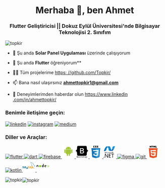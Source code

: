 <h1 align="center">Merhaba 👋, ben Ahmet</h1>
<h3 align="center">Flutter Geliştiricisi || Dokuz Eylül Üniversitesi'nde Bilgisayar Teknolojisi 2. Sınıfım </h3>

<p align="left"> <img src="https://komarev.com/ghpvc/?username=topkir&label=Profile%20views&color=0e75b6&style=flat" alt= "topkir" /> </p>

- 🔭 Şu anda **Solar Panel Uygulaması** üzerinde çalışıyorum

- 🌱 Şu anda **Flutter** öğreniyorum**

- 👨‍💻 Tüm projelerime [https: //github.com/Topkir/](https://github.com/Topkir/)

- 📫 Bana nasıl ulaşırsınız **ahmettopkir1@gmail.com**

- 📄 Deneyimlerimden haberdar olun [https://www.linkedin .com/in/ahmettopkir/](https://www.linkedin.com/in/ahmettopkir/)

<h3 align="left">Benimle iletişime geçin:</h3>
<p align="left">
<a href = "https://linkedin.com/in/ahmettopkir" target = "blank"><img align = "center" src = "https://raw.githubusercontent.com/rahuldkjain/github-profile-readme-generator/master/src/images/icons/Social/linked-in-alt.svg" alt = "linkedin" height= "30" width="40" /></a>
<a href = "https://instagram.com/a_topkir" target = "blank"><img align = "center" src = "https://raw.githubusercontent.com/rahuldkjain/github-profile-readme-generator/master/src/images/icons/Social/instagram.svg" alt = "instagram" height = "30" genişlik = "40" /></a>
<a href = "https://medium.com/@topkir" target = "blank"><img align = "center" src = "https://raw.githubusercontent.com/rahuldkjain/github-profile-readme-generator/master/src/images/icons/Social/medium.svg" alt = "medium" height= "30" width="40" /></a>
</p>

<h3 align="left">Diller ve Araçlar:</h3>
<p align = "left"> 
<a href = "https://flutter.dev" target = "_blank" rel = "noreferrer"> <img src = "https://www.vectorlogo.zone/logos/flutterio/flutterio-icon.svg" alt ="flutter" width = "40" height = "40"/> </a>
<a href = "https://dart.dev" target = "_blank" rel = "noreferrer"> <img src = "https://www.vectorlogo.zone/logos/dartlang/dartlang-icon.svg" alt= "dart" width = "40" height = "40"/> </a>
<a href = "https://firebase.google.com/" target = "_blank" rel= "noreferrer"> <img src = "https://www.vectorlogo.zone/logos/firebase/firebase-icon.svg" alt = "firebase" width = "40" height = "40"/> </a> 
<a href = "https://developer.android.com" target = "_blank" rel = "noreferrer"> <img src = "https://raw.githubusercontent.com/devicons/devicon/master/icons/android/android-original-wordmark.svg" alt = "android" width = "40" height = "40"/> </a> 
<a href = "https://getbootstrap.com" target = "_blank" rel = "noreferrer"> <img src = "https://raw.githubusercontent.com/devicons/devicon/master/icons/bootstrap/bootstrap-plain-wordmark.svg" alt = "bootstrap" width = "40" height = "40"/> </a>  
<a href = "https://www.w3schools.com" target = "_blank" rel = "noreferrer"> <img src = "https://raw.githubusercontent.com/devicons/devicon/master/icons/css3/css3-original-wordmark.svg" alt = "css3" width = "40" height = "40"/> </a> 
<a href = "https://dotnet.microsoft.com/" target = "_blank" rel = "noreferrer"> <img src= "https://raw.githubusercontent.com/devicons/devicon/master/icons/dot-net/dot-net-original-wordmark.svg" alt = "dotnet" width = "40" height = "40"/> </a>
<a href = "https://www.figma.com" target = "_blank" rel = "noreferrer"> <img src = "https://www.vectorlogo.zone/logos/figma/figma-icon.svg" alt = "figma" width = "40" height = "40"/> </a> 
<a href = "https://git-scm.com/" target = "_blank" rel = "noreferrer"> <img src ="https://www.vectorlogo.zone/logos/git-scm/git-scm-icon.svg" alt="git" width="40" height="40"/> </a> 
<a href = "https://www.w3.org/html/" target = "_blank" rel = "noreferrer"> <img src = "https://raw.githubusercontent.com/devicons/devicon/master/icons/html5/html5-original-wordmark.svg" alt ="html5" width = "40" height = "40"/> </a>
<a href = "https://kotlinlang.org" target = "_blank" rel = "noreferrer"> <img src = "https://www.vectorlogo.zone/logos/kotlinlang/kotlinlang-icon.svg" alt = "kotlin" width = "40" height = "40"/> </a> 
<a href = "https://www .mysql.com/" target = "_blank" rel = "noreferrer"> <img src = "https://raw.githubusercontent.com/devicons/devicon/master/icons/mysql/mysql-original-wordmark.svg" alt = "mysql" width = "40" height = "40"/> </a> 
<a href = "https://nodejs.org" target = "_blank" rel = "noreferrer"> <img src = "https://raw.githubusercontent.com/devicons/devicon/master/icons/nodejs/nodejs-original-wordmark.svg" alt = "nodejs" width = "40" height = "40"/> </a> 
</p>

<p><img align = "left" src = "https://github-readme-stats.vercel.app/api/top-langs?username=topkir&show_icons=true&locale=en&layout=compact" alt = "topkir" /> </p>

<p> <img align = "center" src = "https://github-readme-stats.vercel.app/api?username=topkir&show_icons=true&locale=en" alt = "topkir" /> </p>
